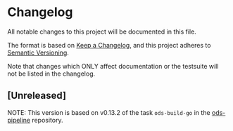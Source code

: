 # Changelog

All notable changes to this project will be documented in this file.

The format is based on [Keep a Changelog](https://keepachangelog.com/en/1.0.0/),
and this project adheres to [Semantic Versioning](https://semver.org/spec/v2.0.0.html).

Note that changes which ONLY affect documentation or the testsuite will not be
listed in the changelog.

## [Unreleased]

NOTE: This version is based on v0.13.2 of the task `ods-build-go` in the [ods-pipeline](https://github.com/opendevstack/ods-pipeline) repository.
